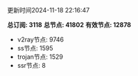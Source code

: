 更新时间2024-11-18 22:16:47

**总订阅: 3118**
**总节点: 41802**
**有效节点: 12878**
- v2ray节点: 9746
- ss节点: 1595
- trojan节点: 1529
- ssr节点: 8
